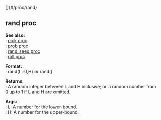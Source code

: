 []{#/proc/rand}    
## rand proc    
**See also:**    
:   [pick proc](/ref/proc/pick)    
:   [prob proc](/ref/proc/prob)    
:   [rand_seed proc](/ref/proc/rand_seed)    
:   [roll proc](/ref/proc/roll)    
<!-- -->    
**Format:**    
:   rand(L=0,H) or rand()    
<!-- -->    
**Returns:**    
:   A random integer between L and H inclusive; or a random number from    
    0 up to 1 if L and H are omitted.    
<!-- -->    
**Args:**    
:   L: A number for the lower-bound.    
:   H: A number for the upper-bound.  